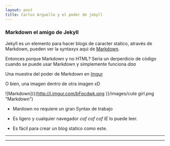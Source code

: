 ```yaml
---
layout: post
title: Carlos Arguello y el poder de jekyll
---
```


### Markdown el amigo de Jekyll

Jekyll es un elemento para hacer blogs de caracter statico, atravès de Markdown, 
pueden ver la syntaxys aquì de [Markdown](https://raw.githubusercontent.com/barryclark/www.jekyllnow.com/gh-pages/_posts/2014-6-19-Markdown-Style-Guide.md). 

Entonces porque Markdown y no HTML? Serìa un derperdicio de còdigo cuando se puede usar Markdown y simplemente funciona _daa_

Una muestra del poder de Markdown en [Imgur](http://i.imgur.com/bFqcdwk.png)

O bien, una imagen dentro de otra imagen xD

![Markdown]({{http://i.imgur.com/bFqcdwk.png }}/images/cute girl.png "Markdown")

* Mardown no requiere un gran Syntax de trabajo
- Es ligero y cualquier navegador *_cof cof cof_* *_IE_* lo puede leer.
+ Es fàcil para crear un blog statico como este.

----
****
